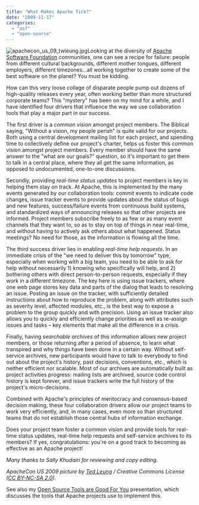 ```yaml
---
title: "What Makes Apache Tick?"
date: "2009-11-17"
categories: 
  - "asf"
  - "open-source"
---
```


![apachecon_us_09_twleung.jpg](images/apachecon_us_09_twleung.jpg)Looking at the diversity of [Apache Software Foundation](http://apache.org) communities, one can see a recipe for failure: people from different cultural backgrounds, different mother tongues, different employers, different timezones...all working together to create some of the best software on the planet? You must be kidding.

How can this very loose collage of disparate people pump out dozens of high-quality releases every year, often working better than more structured corporate teams? This "mystery" has been on my mind for a while, and I have identified four drivers that influence the way we use collaboration tools that play a major part in our success.

The first driver is a _common vision_ amongst project members. The Biblical saying, "Without a vision, my people perish" is quite valid for our projects. Both using a central development mailing list for each project, and spending time to collectively define our project's charter, helps us foster this common vision amongst project members. Every member should have the same answer to the "what are our goals?" question, so it's important to get them to talk in a central place, where they all get the same information, as opposed to undocumented, one-to-one discussions.

Secondly, providing _real-time status updates_ to project members is key in helping them stay on track. At Apache, this is implemented by the many events generated by our collaboration tools: commit events to indicate code changes, issue tracker events to provide updates about the status of bugs and new features, success/failure events from continuous build systems, and standardized ways of announcing releases so that other projects are informed. Project members subscribe freely to as few or as many event channels that they want to, so as to stay on top of things in near real-time, and without having to actively ask others about what happened. Status meetings? No need for those, as the information is flowing all the time.

The third success driver lies in enabling _real-time help requests_. In an immediate crisis of the "we need to deliver this by tomorrow" type, especially when working with a big team, you need to be able to ask for help without necessarily 1) knowing who specifically will help, and 2) bothering others with direct person-to-person requests, especially if they work in a different timezone. The key here is using issue trackers, where one web page stores key data and parts of the dialog that leads to resolving an issue. Posting an issue on the tracker, with sufficiently detailed instructions about how to reproduce the problem, along with attributes such as severity level, affected modules, etc., is the best way to expose a problem to the group quickly and with precision. Using an issue tracker also allows you to quickly and efficiently change priorities as well as re-assign issues and tasks – key elements that make all the difference in a crisis.

Finally, having _searchable archives_ of this information allows new project members, or those returning after a period of absence, to learn what transpired and why things have been done in a certain way. Without self-service archives, new participants would have to talk to everybody to find out about the project's history, past decisions, conventions, etc., which is neither efficient nor scalable. Most of our archives are automatically built as project activities progress: mailing lists are archived, source code control history is kept forever, and issue trackers write the full history of the project's micro-decisions.

Combined with Apache's principles of meritocracy and consensus-based decision making, these four collaboration drivers allow our project teams to work very efficiently, and, in many cases, even more so than structured teams that do not establish those central hubs of information exchange.

Does your project team foster a common vision and provide tools for real-time status updates, real-time help requests and self-service archives to its members? If yes, congratulations: you're on a good track to becoming as effective as an Apache project!

_Many thanks to Sally Khudairi for reviewing and copy editing._

_ApacheCon US 2009 picture by [Ted Leung](http://www.flickr.com/photos/twleung/) / Creative Commons License ([CC BY-NC-SA 2.0](http://creativecommons.org/licenses/by-nc-sa/2.0/))._

See also my [Open Source Tools are Good For You](http://grep.codeconsult.ch/2009/04/01/open-source-collaboration-tools-are-good-for-you-relooked-and-live-tomorrow/) presentation, which discusses the tools that Apache projects use to implement this.

